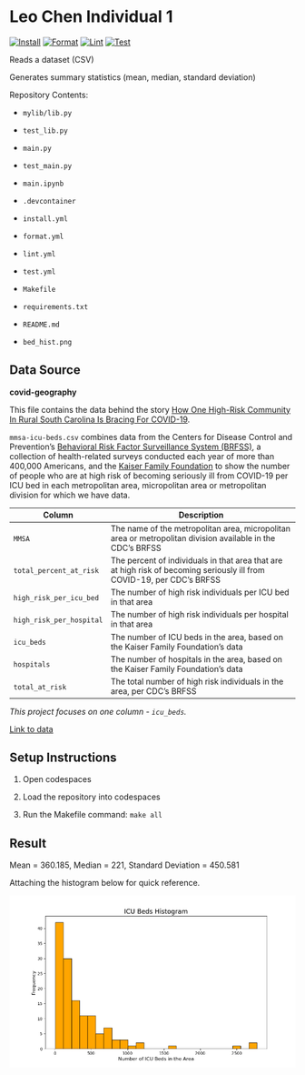 # Leo Chen Individual 1

[![Install](https://github.com/nogibjj/Leo_Chen_Individual_1/actions/workflows/install.yml/badge.svg)](https://github.com/nogibjj/Leo_Chen_Individual_1/actions/workflows/install.yml)
[![Format](https://github.com/nogibjj/Leo_Chen_Individual_1/actions/workflows/format.yml/badge.svg)](https://github.com/nogibjj/Leo_Chen_Individual_1/actions/workflows/format.yml)
[![Lint](https://github.com/nogibjj/Leo_Chen_Individual_1/actions/workflows/lint.yml/badge.svg)](https://github.com/nogibjj/Leo_Chen_Individual_1/actions/workflows/lint.yml)
[![Test](https://github.com/nogibjj/Leo_Chen_Individual_1/actions/workflows/test.yml/badge.svg)](https://github.com/nogibjj/Leo_Chen_Individual_1/actions/workflows/test.yml)

Reads a dataset (CSV)

Generates summary statistics (mean, median, standard deviation)

Repository Contents:

* `mylib/lib.py`

* `test_lib.py`

* `main.py`

* `test_main.py`

* `main.ipynb`

* `.devcontainer`

* `install.yml`

* `format.yml`

* `lint.yml`

* `test.yml`

* `Makefile`

* `requirements.txt`

* `README.md`

* `bed_hist.png`

## Data Source

**covid-geography**

This file contains the data behind the story [How One High-Risk Community In Rural South Carolina Is Bracing For COVID-19](https://fivethirtyeight.com/features/how-one-high-risk-community-in-rural-south-carolina-is-bracing-for-covid-19/).

`mmsa-icu-beds.csv` combines data from the Centers for Disease Control and Prevention’s [Behavioral Risk Factor Surveillance System (BRFSS)](https://www.cdc.gov/brfss/smart/smart_2017.html), a collection of health-related surveys conducted each year of more than 400,000 Americans, and the [Kaiser Family Foundation](https://khn.org/news/as-coronavirus-spreads-widely-millions-of-older-americans-live-in-counties-with-no-icu-beds/#lookup) to show the number of people who are at high risk of becoming seriously ill from COVID-19 per ICU bed in each metropolitan area, micropolitan area or metropolitan division for which we have data.

Column | Description
-------|-------------
`MMSA` | The name of the metropolitan area, micropolitan area or metropolitan division available in the CDC’s BRFSS
`total_percent_at_risk` | The percent of individuals in that area that are at high risk of becoming seriously ill from COVID-19, per CDC’s BRFSS
`high_risk_per_icu_bed` | The number of high risk individuals per ICU bed in that area
`high_risk_per_hospital` |  The number of high risk individuals per hospital in that area
`icu_beds` | The number of ICU beds in the area, based on the Kaiser Family Foundation’s data
`hospitals` | The number of hospitals in the area, based on the Kaiser Family Foundation’s data
`total_at_risk` | The total number of high risk individuals in the area, per CDC’s BRFSS

*This project focuses on one column - `icu_beds`.*

[Link to data](https://github.com/fivethirtyeight/data/tree/master/covid-geography)

## Setup Instructions

1. Open codespaces

2. Load the repository into codespaces

3. Run the Makefile command: `make all`

## Result

Mean = 360.185, Median = 221, Standard Deviation = 450.581

Attaching the histogram below for quick reference.

![histogram](bed_hist.png)
